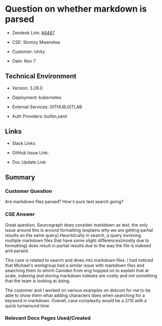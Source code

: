

# Question on whether markdown is parsed <!-- Ticket Title  Hint: include keywords to make it searchable -->



- Zendesk Link: [#4467](https://sourcegraph.zendesk.com/agent/tickets/4467)

- CSE: Stomzy Mwendwa

- Customer: Unity <!-- Redact if this contains personally identifying information -->

- Date: Nov 7


<!-- Data populated from integration, speak to Ben Gordon or Michael Bali if not working -->

<!-- During Internal team trial, fill missing data manually (we are waiting for all data to sync) -->



## Technical Environment

- Version: 3.28.0​

- Deployment: kubernetes

- External Services: GITHUB,GITLAB

- Auth Providers: builtin,saml





## Links
<!-- Data for CSE manual entry -->
- Slack Links:

- GitHub Issue Link:

- Doc Update Link:



## Summary

### Customer Question

Are markdown files parsed? How's pure text search going?

### CSE Answer

Great question. Sourcegraph does consider markdown as text, the only issue around this is around formatting (explains why we are getting partial results on the same query).Heuristically in search, a query involving multiple markdown files that have some slight differences(mostly due to formatting) does result in partial results due to the way the file is indexed and parsed.


This case is related to search and dives into markdown files. I had noticed that Michael's workgroup had a similar issue with markdown files and searching them to which Camden from eng hopped on to explain that at scale, indexing and storing markdown indexes are costly and not something that the team is looking at doing.

The customer and I worked on various examples on dotcom for me to be able to show them what adding characters does when searching for a keyword in markdown. Overall, case complexity would be a 2/10 with a quick turnaround time

### Relevant Docs Pages Used/Created


<!-- Once complete, upload a copy to https://github.com/sourcegraph/support-tools-internal/tree/main/resolved-tickets as a .md file -->
<!-- Name the file 4467.md -->
